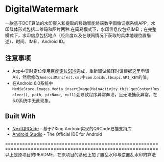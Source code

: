 # DigitalWatermark

一款基于DCT算法的水印嵌入和提取的移动智能终端数字图像证据系统APP，水印载体形式包括二维码和图片两种.在简易模式下，水印信息仅包括IMEI；在完整模式下，水印信息包括地点（经纬度以及在联网情况下获取的具体地理位置描述）、时间、IMEI、Android ID。

## 注意事项

* App中实时定位使用[百度定位SDK](http://lbsyun.baidu.com/index.php?title=android-locsdk)完成，重新调试编译时请根据[这里](http://lbsyun.baidu.com/index.php?title=android-locsdk/guide/key)申请AK，然后修改```AndroidManifest.xml```中```com.baidu.lbsapi.API_KEY```的值。
* 在Android 6.0系统中```MediaStore.Images.Media.insertImage(MainActivity.this.getContentResolver(), path, picName, null)```会导致程序异常奔溃，且无法捕获异常，在5.0系统中无此现象。

## Built With

* [NextQRCode](https://github.com/yoojia/NextQRCode) - 基于ZXing Android实现的QRCode扫描支持库
* [Android Studio](https://developer.android.com/studio/index.html) - The Official IDE for Android

============================================================================================================
以上是原项目的README，在原项目的基础上加了置乱水印与逆置乱水印的算法